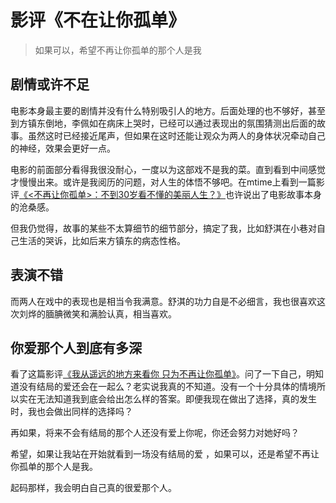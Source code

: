# 影评《不在让你孤单》

> 如果可以，希望不再让你孤单的那个人是我

## 剧情或许不足

电影本身最主要的剧情并没有什么特别吸引人的地方。后面处理的也不够好，甚至到方镇东倒地，李佩如在病床上哭时，已经可以通过表现出的氛围猜测出后面的故事。虽然这时已经接近尾声，但如果在这时还能让观众为两人的身体状况牵动自己的神经，效果会更好一点。

电影的前面部分看得我很没耐心，一度以为这部戏不是我的菜。直到看到中间感觉才慢慢出来。或许是我阅历的问题，对人生的体悟不够吧。在mtime上看到一篇影评[《<不再让你孤单>：不到30岁看不懂的美丽人生？》](http://i.mtime.com/1031444/blog/5931913/)也许说出了电影故事本身的沧桑感。

但我仍觉得，故事的某些不太算细节的细节部分，搞定了我，比如舒淇在小巷对自己生活的哭诉，比如后来方镇东的病态性格。


## 表演不错

而两人在戏中的表现也是相当令我满意。舒淇的功力自是不必细言，我也很喜欢这次刘烨的腼腆微笑和满脸认真，相当喜欢。


## 你爱那个人到底有多深

看了这篇影评[《我从遥远的地方来看你 只为不再让你孤单》](http://movie.douban.com/review/4942346/)。问了一下自己，明知道没有结局的爱还会在一起么？老实说我真的不知道。没有一个十分具体的情境所以实在无法知道我到底会给出怎么样的答案。即便我现在做出了选择，真的发生时，我也会做出同样的选择吗？

再如果，将来不会有结局的那个人还没有爱上你呢，你还会努力对她好吗？

希望，如果让我站在开始就看到一场没有结局的爱 ，如果可以，还是希望不再让你孤单的那个人是我。

起码那样，我会明白自己真的很爱那个人。
